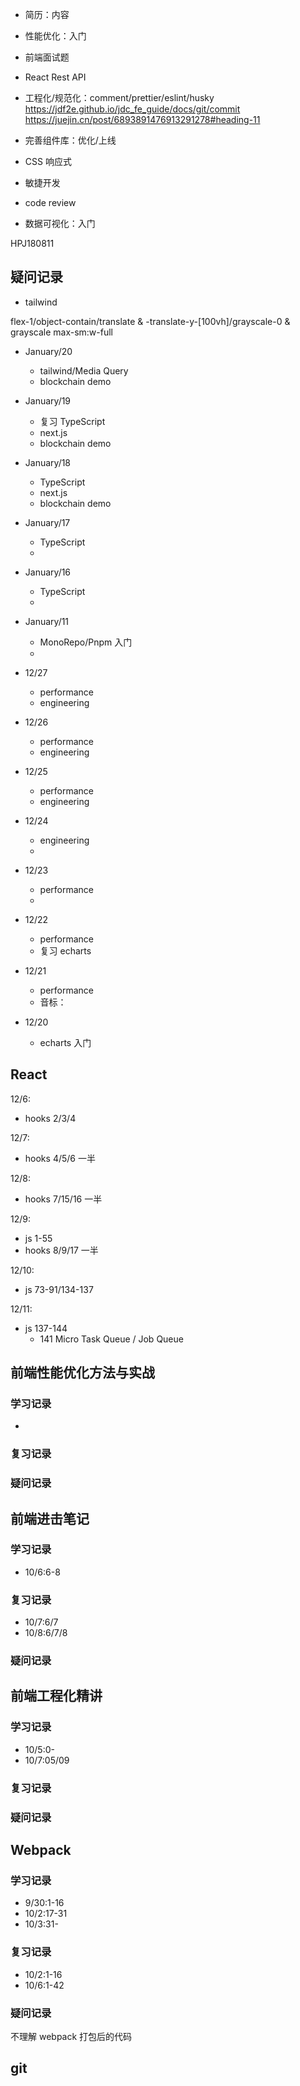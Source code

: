 - 简历：内容
- 性能优化：入门
- 前端面试题
- React Rest API

- 工程化/规范化：comment/prettier/eslint/husky
  https://jdf2e.github.io/jdc_fe_guide/docs/git/commit
  https://juejin.cn/post/6893891476913291278#heading-11

- 完善组件库：优化/上线
- CSS 响应式
- 敏捷开发
- code review

- 数据可视化：入门

HPJ180811

## 疑问记录

- tailwind

flex-1/object-contain/translate & -translate-y-[100vh]/grayscale-0 & grayscale
max-sm:w-full

- January/20

  - tailwind/Media Query
  - blockchain demo

- January/19

  - 复习 TypeScript
  - next.js
  - blockchain demo

- January/18

  - TypeScript
  - next.js
  - blockchain demo

- January/17

  - TypeScript
  -

- January/16

  - TypeScript
  -

- January/11
  - MonoRepo/Pnpm 入门
  -
- 12/27
  - performance
  - engineering
- 12/26
  - performance
  - engineering
- 12/25
  - performance
  - engineering
- 12/24
  - engineering
  -
- 12/23
  - performance
  -
- 12/22
  - performance
  - 复习 echarts
- 12/21
  - performance
  - 音标：
- 12/20
  - echarts 入门

## React

12/6:

- hooks 2/3/4

12/7:

- hooks 4/5/6 一半

12/8:

- hooks 7/15/16 一半

12/9:

- js 1-55
- hooks 8/9/17 一半

12/10:

- js 73-91/134-137

12/11:

- js 137-144
  - 141 Micro Task Queue / Job Queue

## 前端性能优化方法与实战

### 学习记录

-

### 复习记录

### 疑问记录

## 前端进击笔记

### 学习记录

- 10/6:6-8

### 复习记录

- 10/7:6/7
- 10/8:6/7/8

### 疑问记录

## 前端工程化精讲

### 学习记录

- 10/5:0-
- 10/7:05/09

### 复习记录

### 疑问记录

## Webpack

### 学习记录

- 9/30:1-16
- 10/2:17-31
- 10/3:31-

### 复习记录

- 10/2:1-16
- 10/6:1-42

### 疑问记录

不理解 webpack 打包后的代码

## git
